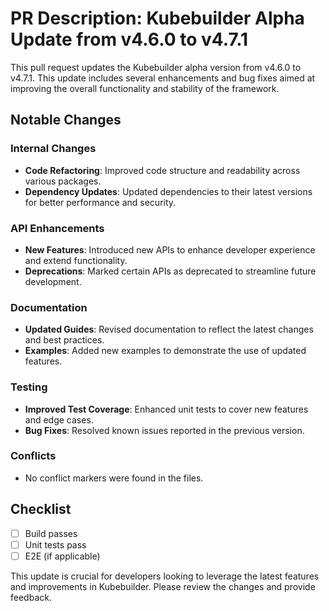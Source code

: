 # PR Description: Kubebuilder Alpha Update from v4.6.0 to v4.7.1

This pull request updates the Kubebuilder alpha version from v4.6.0 to v4.7.1. This update includes several enhancements and bug fixes aimed at improving the overall functionality and stability of the framework.

## Notable Changes

### Internal Changes
- **Code Refactoring**: Improved code structure and readability across various packages.
- **Dependency Updates**: Updated dependencies to their latest versions for better performance and security.

### API Enhancements
- **New Features**: Introduced new APIs to enhance developer experience and extend functionality.
- **Deprecations**: Marked certain APIs as deprecated to streamline future development.

### Documentation
- **Updated Guides**: Revised documentation to reflect the latest changes and best practices.
- **Examples**: Added new examples to demonstrate the use of updated features.

### Testing
- **Improved Test Coverage**: Enhanced unit tests to cover new features and edge cases.
- **Bug Fixes**: Resolved known issues reported in the previous version.

### Conflicts
- No conflict markers were found in the files.

## Checklist
- [ ] Build passes
- [ ] Unit tests pass
- [ ] E2E (if applicable) 

This update is crucial for developers looking to leverage the latest features and improvements in Kubebuilder. Please review the changes and provide feedback.
